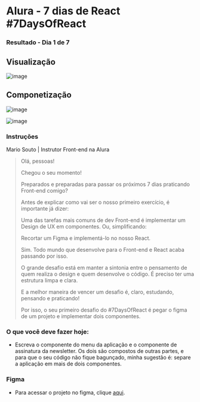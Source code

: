 # Alura - 7 dias de React #7DaysOfReact

### Resultado - Dia 1 de 7

## Visualização
![image](https://user-images.githubusercontent.com/85199880/158044575-c16394d1-6730-4a2a-8f1a-db4e897d5299.png)

## Componetização
![image](https://user-images.githubusercontent.com/85199880/158044605-cf61b14e-9d2a-4fdd-81b3-e71fde8e805d.png)

![image](https://user-images.githubusercontent.com/85199880/158034745-d3a3a531-7fc9-44a1-9c98-0ebcc43f27e8.png)

### Instruções 
Mario Souto | Instrutor Front-end na Alura

>Olá, pessoas!
>
>Chegou o seu momento!
>
>Preparados e preparadas para passar os próximos 7 dias praticando Front-end comigo?
>
>Antes de explicar como vai ser o nosso primeiro exercício, é importante já dizer:
>
>Uma das tarefas mais comuns de dev Front-end é implementar um Design de UX em componentes. Ou, simplificando:
>
>Recortar um Figma e implementá-lo no nosso React.
>
>Sim. Todo mundo que desenvolve para o Front-end e React acaba passando por isso.
>
>O grande desafio está em manter a sintonia entre o pensamento de quem realiza o design e quem desenvolve o código. É preciso ter uma estrutura limpa e clara.
>
>E a melhor maneira de vencer um desafio é, claro, estudando, pensando e praticando!
>
>Por isso, o seu primeiro desafio do #7DaysOfReact é pegar o figma de um projeto e implementar dois componentes.

### O que você deve fazer hoje:
- Escreva o componente do menu da aplicação e o componente de assinatura da newsletter. Os dois são compostos de outras partes, e para que o seu código não fique bagunçado, minha sugestão é: separe a aplicação em mais de dois componentes.

### Figma
- Para acessar o projeto no figma, clique [aqui](https://www.figma.com/file/0yOQR6fGtbdrmqeStiO0jf/7Days-React?node-id=0%3A1).
